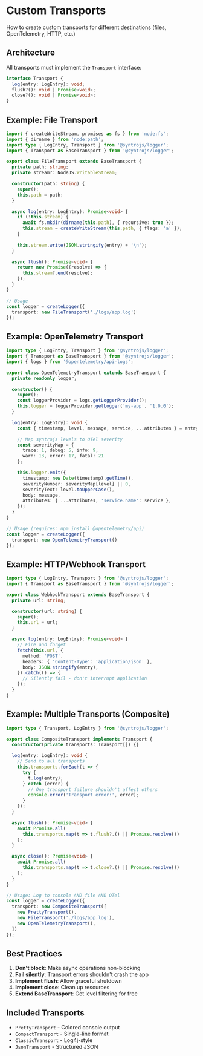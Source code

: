 # Custom Transports

How to create custom transports for different destinations (files, OpenTelemetry, HTTP, etc.)

## Architecture

All transports must implement the `Transport` interface:

```typescript
interface Transport {
  log(entry: LogEntry): void;
  flush?(): void | Promise<void>;
  close?(): void | Promise<void>;
}
```

## Example: File Transport

```typescript
import { createWriteStream, promises as fs } from 'node:fs';
import { dirname } from 'node:path';
import type { LogEntry, Transport } from '@syntrojs/logger';
import { Transport as BaseTransport } from '@syntrojs/logger';

export class FileTransport extends BaseTransport {
  private path: string;
  private stream?: NodeJS.WritableStream;

  constructor(path: string) {
    super();
    this.path = path;
  }

  async log(entry: LogEntry): Promise<void> {
    if (!this.stream) {
      await fs.mkdir(dirname(this.path), { recursive: true });
      this.stream = createWriteStream(this.path, { flags: 'a' });
    }
    
    this.stream.write(JSON.stringify(entry) + '\n');
  }

  async flush(): Promise<void> {
    return new Promise((resolve) => {
      this.stream?.end(resolve);
    });
  }
}

// Usage
const logger = createLogger({
  transport: new FileTransport('./logs/app.log')
});
```

## Example: OpenTelemetry Transport

```typescript
import type { LogEntry, Transport } from '@syntrojs/logger';
import { Transport as BaseTransport } from '@syntrojs/logger';
import { logs } from '@opentelemetry/api-logs';

export class OpenTelemetryTransport extends BaseTransport {
  private readonly logger;

  constructor() {
    super();
    const loggerProvider = logs.getLoggerProvider();
    this.logger = loggerProvider.getLogger('my-app', '1.0.0');
  }

  log(entry: LogEntry): void {
    const { timestamp, level, message, service, ...attributes } = entry;

    // Map syntrojs levels to OTel severity
    const severityMap = {
      trace: 1, debug: 5, info: 9, 
      warn: 13, error: 17, fatal: 21
    };

    this.logger.emit({
      timestamp: new Date(timestamp).getTime(),
      severityNumber: severityMap[level] || 0,
      severityText: level.toUpperCase(),
      body: message,
      attributes: { ...attributes, 'service.name': service },
    });
  }
}

// Usage (requires: npm install @opentelemetry/api)
const logger = createLogger({
  transport: new OpenTelemetryTransport()
});
```

## Example: HTTP/Webhook Transport

```typescript
import type { LogEntry, Transport } from '@syntrojs/logger';
import { Transport as BaseTransport } from '@syntrojs/logger';

export class WebhookTransport extends BaseTransport {
  private url: string;

  constructor(url: string) {
    super();
    this.url = url;
  }

  async log(entry: LogEntry): Promise<void> {
    // Fire and forget
    fetch(this.url, {
      method: 'POST',
      headers: { 'Content-Type': 'application/json' },
      body: JSON.stringify(entry),
    }).catch(() => {
      // Silently fail - don't interrupt application
    });
  }
}
```

## Example: Multiple Transports (Composite)

```typescript
import type { Transport, LogEntry } from '@syntrojs/logger';

export class CompositeTransport implements Transport {
  constructor(private transports: Transport[]) {}

  log(entry: LogEntry): void {
    // Send to all transports
    this.transports.forEach(t => {
      try {
        t.log(entry);
      } catch (error) {
        // One transport failure shouldn't affect others
        console.error('Transport error:', error);
      }
    });
  }

  async flush(): Promise<void> {
    await Promise.all(
      this.transports.map(t => t.flush?.() || Promise.resolve())
    );
  }

  async close(): Promise<void> {
    await Promise.all(
      this.transports.map(t => t.close?.() || Promise.resolve())
    );
  }
}

// Usage: Log to console AND file AND OTel
const logger = createLogger({
  transport: new CompositeTransport([
    new PrettyTransport(),
    new FileTransport('./logs/app.log'),
    new OpenTelemetryTransport(),
  ])
});
```

## Best Practices

1. **Don't block**: Make async operations non-blocking
2. **Fail silently**: Transport errors shouldn't crash the app
3. **Implement flush**: Allow graceful shutdown
4. **Implement close**: Clean up resources
5. **Extend BaseTransport**: Get level filtering for free

## Included Transports

- `PrettyTransport` - Colored console output
- `CompactTransport` - Single-line format
- `ClassicTransport` - Log4j-style
- `JsonTransport` - Structured JSON

